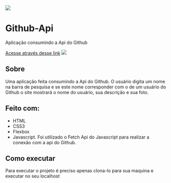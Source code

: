 <img src="https://img.shields.io/badge/author-Igor%20Santos-red">

# Github-Api
Aplicação consumindo a Api do Github

[Acesse através desse link](https://iggorsantos.github.io/github-api/)
<img src="/github-api.gif">

## Sobre
Uma aplicação feita consumindo a Api do Github. O usuário digita um nome na barra de pesquisa e se este nome corresponder com o de um usuário do Github o site mostrará o nome do usuário, sua descrição e sua foto.

## Feito com: 

- HTML
- CSS3
- Flexbox
- Javascript. Foi utilizado o Fetch Api do Javascript para realizar a conexão com a api do Github.

## Como executar
Para executar o projeto é preciso apenas clona-lo para sua maquina e executar no seu localhost
